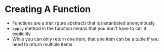 # Creating A Function

- Functions are a trait (pure abstract) that is instantiated anonymously
- `apply` method in the function means that you don't have to call it explicitly
- While you can only return one item, that one item can be a tuple if you need to return multiple items

